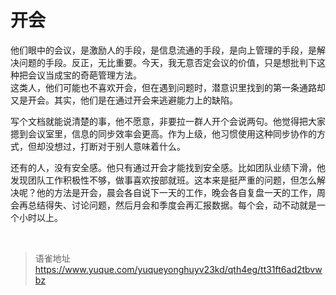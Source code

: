 # 开会
他们眼中的会议，是激励人的手段，是信息流通的手段，是向上管理的手段，是解决问题的手段。反正，无比重要。今天，我无意否定会议的价值，只是想批判下这种把会议当成宝的奇葩管理方法。  
这类人，他们可能也不喜欢开会，但在遇到问题时，潜意识里找到的第一条通路却又是开会。其实，他们是在通过开会来逃避能力上的缺陷。

写个文档就能说清楚的事，他不愿意，非要拉一群人开个会说两句。他觉得把大家摁到会议室里，信息的同步效率会更高。作为上级，他习惯使用这种同步协作的方式，但却没想过，打断对于别人意味着什么。

还有的人，没有安全感。他只有通过开会才能找到安全感。比如团队业绩下滑，他发现团队工作积极性不够，做事喜欢按部就班。这本来是挺严重的问题，但怎么解决呢？他的方法是开会，晨会各自说下一天的工作，晚会各自复盘一天的工作，周会再总结得失、讨论问题，然后月会和季度会再汇报数据。每个会，动不动就是一个小时以上。

<br>
  
> 语雀地址 https://www.yuque.com/yuqueyonghuyv23kd/qth4eg/tt31ft6ad2tbvwbz